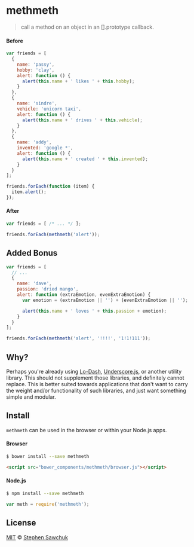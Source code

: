 # methmeth
> call a method on an object in an [].prototype callback.


#### Before
```js
var friends = [
  {
    name: 'passy',
    hobby: 'clay',
    alert: function () {
      alert(this.name + ' likes ' + this.hobby);
    }
  },
  {
    name: 'sindre',
    vehicle: 'unicorn taxi',
    alert: function () {
      alert(this.name + ' drives ' + this.vehicle);
    }
  },
  {
    name: 'addy',
    invented: 'google *',
    alert: function () {
      alert(this.name + ' created ' + this.invented);
    }
  }
];

friends.forEach(function (item) {
  item.alert();
});
```

#### After
```js
var friends = [ /* ... */ ];

friends.forEach(methmeth('alert'));
```


## Added Bonus
```js
var friends = [
  // ...
  {
    name: 'dave',
    passion: 'dried mango',
    alert: function (extraEmotion, evenExtraEmotion) {
      var emotion = (extraEmotion || '') + (evenExtraEmotion || '');

      alert(this.name + ' loves ' + this.passion + emotion);
    }
  }
];

friends.forEach(methmeth('alert', '!!!!', '1!1!111'));
```


## Why?
Perhaps you're already using [Lo-Dash](http://lodash.com), [Underscore.js](http://underscorejs.org), or another utility library. This should not supplement those libraries, and definitely cannot replace. This is better suited towards applications that don't want to carry the weight and/or functionality of such libraries, and just want something simple and modular.


## Install
`methmeth` can be used in the browser or within your Node.js apps.

#### Browser
```bash
$ bower install --save methmeth
```
```html
<script src="bower_components/methmeth/browser.js"></script>
```

#### Node.js
```bash
$ npm install --save methmeth
```
```js
var meth = require('methmeth');
```


## License

[MIT](http://opensource.org/licenses/MIT) © [Stephen Sawchuk](http://sawchuk.me)
